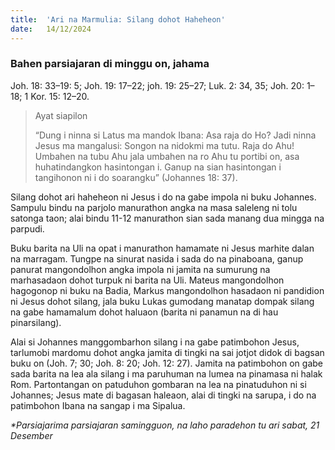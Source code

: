 ```yaml
---
title:  'Ari na Marmulia: Silang dohot Haheheon'
date:   14/12/2024
---
```


### Bahen parsiajaran di minggu on, jahama
Joh. 18: 33–19: 5; Joh. 19: 17–22; joh. 19: 25–27; Luk. 2: 34, 35; Joh. 20: 1–18; 1 Kor. 15: 12–20.

> <p>Ayat siapilon</p>
> “Dung i ninna si Latus ma mandok Ibana: Asa raja do Ho? Jadi ninna Jesus ma mangalusi: Songon na nidokmi ma tutu. Raja do Ahu! Umbahen na tubu Ahu jala umbahen na ro Ahu tu portibi on, asa huhatindangkon hasintongan i. Ganup na sian hasintongan i tangihonon ni i do soarangku” (Johannes 18: 37).

Silang dohot ari haheheon ni Jesus i do na gabe impola ni buku Johannes. Sampulu bindu na parjolo manurathon angka na masa saleleng ni tolu satonga taon; alai bindu 11-12 manurathon sian sada manang dua mingga na parpudi.

Buku barita na Uli na opat i manurathon hamamate ni Jesus marhite dalan na marragam. Tungpe na sinurat nasida i sada do na pinaboana, ganup panurat mangondolhon angka impola ni jamita na sumurung na marhasadaon dohot turpuk ni barita na Uli. Mateus mangondolhon hagogonop ni buku na Badia, Markus mangondolhon hasadaon ni pandidion ni Jesus dohot silang, jala buku Lukas gumodang manatap dompak silang na gabe hamamalum dohot haluaon (barita ni panamun na di hau pinarsilang).

Alai si Johannes manggombarhon silang i na gabe patimbohon Jesus, tarlumobi mardomu dohot angka jamita di tingki na sai jotjot didok di bagsan buku on (Joh. 7; 30; Joh. 8: 20; Joh. 12: 27). Jamita na patimbohon on gabe sada barita na lea ala silang i ma paruhuman na lumea na pinamasa ni halak Rom. Partontangan on patuduhon gombaran na lea na pinatuduhon ni si Johannes; Jesus mate di bagasan haleaon, alai di tingki na sarupa, i do na patimbohon Ibana na sangap i ma Sipalua.

_*Parsiajarima parsiajaran samingguon, na laho paradehon tu ari sabat, 21 Desember_